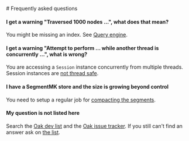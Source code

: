 <!--
   Licensed to the Apache Software Foundation (ASF) under one or more
   contributor license agreements.  See the NOTICE file distributed with
   this work for additional information regarding copyright ownership.
   The ASF licenses this file to You under the Apache License, Version 2.0
   (the "License"); you may not use this file except in compliance with
   the License.  You may obtain a copy of the License at

       http://www.apache.org/licenses/LICENSE-2.0

   Unless required by applicable law or agreed to in writing, software
   distributed under the License is distributed on an "AS IS" BASIS,
   WITHOUT WARRANTIES OR CONDITIONS OF ANY KIND, either express or implied.
   See the License for the specific language governing permissions and
   limitations under the License.
  -->

# Frequently asked questions

#### I get a warning "Traversed 1000 nodes ...", what does that mean?

You might be missing an index. See [Query engine](query.html).


#### I get a warning "Attempt to perform ... while another thread is concurrently ...", what is wrong?

You are accessing a `Session` instance concurrently from multiple threads. Session instances are
[not thread safe](dos_and_donts.html#Anti_pattern:_concurrent_session_access).

#### I have a SegmentMK store and the size is growing beyond control

You need to setup a regular job for [compacting the segments](nodestore/segmentmk.html#Segment_Compaction).

#### My question is not listed here

Search the [Oak dev list](http://jackrabbit.markmail.org/search/+list:org.apache.jackrabbit.oak-dev)
and the [Oak issue tracker](https://issues.apache.org/jira/browse/OAK). If you still can't find an
answer ask on [the list](participating.html).


